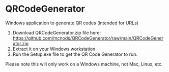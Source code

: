 # QRCodeGenerator
Windows application to generate QR codes (intended for URLs)
1. Download QRCodeGenerator.zip file here: https://github.com/mcnods/QRCodeGenerator/raw/main/QRCodeGenerator.zip
2. Extract it on your Windows workstation
3. Run the Setup.exe file to get the QR Code Generator to run.

Please note this will only work on a Windows machine, not Mac, Linux, etc.
